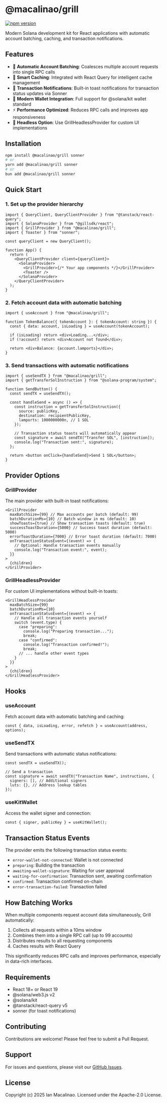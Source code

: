 # @macalinao/grill

[![npm version](https://img.shields.io/npm/v/@macalinao/grill.svg)](https://www.npmjs.com/package/@macalinao/grill)

Modern Solana development kit for React applications with automatic account batching, caching, and transaction notifications.

## Features

- 🚀 **Automatic Account Batching**: Coalesces multiple account requests into single RPC calls
- 💾 **Smart Caching**: Integrated with React Query for intelligent cache management
- 🔔 **Transaction Notifications**: Built-in toast notifications for transaction status updates via Sonner
- 🔐 **Modern Wallet Integration**: Full support for @solana/kit wallet standard
- ⚡ **Performance Optimized**: Reduces RPC calls and improves app responsiveness
- 🎨 **Headless Option**: Use GrillHeadlessProvider for custom UI implementations

## Installation

```bash
npm install @macalinao/grill sonner
# or
yarn add @macalinao/grill sonner
# or
bun add @macalinao/grill sonner
```

## Quick Start

### 1. Set up the provider hierarchy

```tsx
import { QueryClient, QueryClientProvider } from "@tanstack/react-query";
import { SolanaProvider } from "@gillsdk/react";
import { GrillProvider } from "@macalinao/grill";
import { Toaster } from "sonner";

const queryClient = new QueryClient();

function App() {
  return (
    <QueryClientProvider client={queryClient}>
      <SolanaProvider>
        <GrillProvider>{/* Your app components */}</GrillProvider>
        <Toaster />
      </SolanaProvider>
    </QueryClientProvider>
  );
}
```

### 2. Fetch account data with automatic batching

```tsx
import { useAccount } from "@macalinao/grill";

function TokenBalance({ tokenAccount }: { tokenAccount: string }) {
  const { data: account, isLoading } = useAccount(tokenAccount);

  if (isLoading) return <div>Loading...</div>;
  if (!account) return <div>Account not found</div>;

  return <div>Balance: {account.lamports}</div>;
}
```

### 3. Send transactions with automatic notifications

```tsx
import { useSendTX } from "@macalinao/grill";
import { getTransferSolInstruction } from "@solana-program/system";

function SendButton() {
  const sendTX = useSendTX();

  const handleSend = async () => {
    const instruction = getTransferSolInstruction({
      source: publicKey,
      destination: recipientPublicKey,
      lamports: 1000000000n, // 1 SOL
    });

    // Transaction status toasts will automatically appear
    const signature = await sendTX("Transfer SOL", [instruction]);
    console.log("Transaction sent:", signature);
  };

  return <button onClick={handleSend}>Send 1 SOL</button>;
}
```

## Provider Options

### GrillProvider

The main provider with built-in toast notifications:

```tsx
<GrillProvider
  maxBatchSize={99} // Max accounts per batch (default: 99)
  batchDurationMs={10} // Batch window in ms (default: 10)
  showToasts={true} // Show transaction toasts (default: true)
  successToastDuration={5000} // Success toast duration (default: 5000)
  errorToastDuration={7000} // Error toast duration (default: 7000)
  onTransactionStatusEvent={(event) => {
    // Optional: Handle transaction events manually
    console.log("Transaction event:", event);
  }}
>
  {children}
</GrillProvider>
```

### GrillHeadlessProvider

For custom UI implementations without built-in toasts:

```tsx
<GrillHeadlessProvider
  maxBatchSize={99}
  batchDurationMs={10}
  onTransactionStatusEvent={(event) => {
    // Handle all transaction events yourself
    switch (event.type) {
      case "preparing":
        console.log("Preparing transaction...");
        break;
      case "confirmed":
        console.log("Transaction confirmed!");
        break;
      // ... handle other event types
    }
  }}
>
  {children}
</GrillHeadlessProvider>
```

## Hooks

### useAccount

Fetch account data with automatic batching and caching:

```tsx
const { data, isLoading, error, refetch } = useAccount(address, options);
```

### useSendTX

Send transactions with automatic status notifications:

```tsx
const sendTX = useSendTX();

// Send a transaction
const signature = await sendTX("Transaction Name", instructions, {
  signers: [], // Additional signers
  luts: {}, // Address lookup tables
});
```

### useKitWallet

Access the wallet signer and connection:

```tsx
const { signer, publicKey } = useKitWallet();
```

## Transaction Status Events

The provider emits the following transaction status events:

- `error-wallet-not-connected`: Wallet is not connected
- `preparing`: Building the transaction
- `awaiting-wallet-signature`: Waiting for user approval
- `waiting-for-confirmation`: Transaction sent, awaiting confirmation
- `confirmed`: Transaction confirmed on-chain
- `error-transaction-failed`: Transaction failed

## How Batching Works

When multiple components request account data simultaneously, Grill automatically:

1. Collects all requests within a 10ms window
2. Combines them into a single RPC call (up to 99 accounts)
3. Distributes results to all requesting components
4. Caches results with React Query

This significantly reduces RPC calls and improves performance, especially in data-rich interfaces.

## Requirements

- React 18+ or React 19
- @solana/web3.js v2
- @solana/kit
- @tanstack/react-query v5
- sonner (for toast notifications)

## Contributing

Contributions are welcome! Please feel free to submit a Pull Request.

## Support

For issues and questions, please visit our [GitHub Issues](https://github.com/macalinao/grill/issues).

## License

Copyright (c) 2025 Ian Macalinao. Licensed under the Apache-2.0 License.
